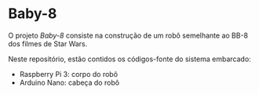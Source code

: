 # Baby-8

O projeto *Baby-8* consiste na construção de um robô semelhante ao BB-8 dos filmes de Star Wars.

Neste repositório, estão contidos os códigos-fonte do sistema embarcado:
* Raspberry Pi 3: corpo do robô
* Arduino Nano: cabeça do robô
